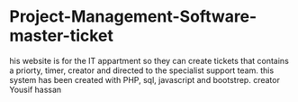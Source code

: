 # Project-Management-Software-master-ticket
his website is for the IT appartment so they can create tickets that contains a priorty, timer, creator and directed to the specialist support team.
this system has been created with PHP, sql, javascript and bootstrep.
 creator Yousif hassan
 
 
 
